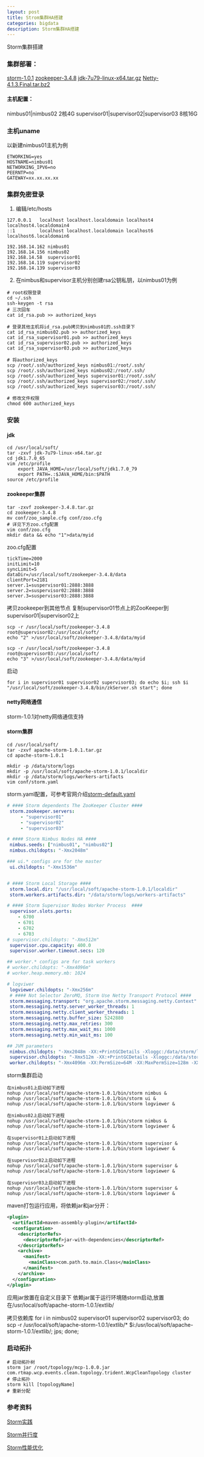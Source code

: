 ```yaml
---
layout: post
title: Strom集群HA搭建
categories: bigdata
description: Storm集群HA搭建
---
```


Storm集群搭建

### 集群部署：
[storm-1.0.1](http://storm.apache.org/2016/05/06/storm101-released.html)
[zookeeper-3.4.8](https://zookeeper.apache.org/doc/r3.4.8/)
[jdk-7u79-linux-x64.tar.gz]()
[Netty-4.1.3.Final.tar.bz2](https://bintray.com/package/files/netty/downloads/netty)

#### 主机配置：
nimbus01|nimbus02 2核4G
supervisor01|supervisor02|supervisor03 8核16G

### 主机uname
以新建nimbus01主机为例
```config
ETWORKING=yes
HOSTNAME=nimbus01
NETWORKING_IPV6=no
PEERNTP=no
GATEWAY=xx.xx.xx.xx
```

### 集群免密登录
1. 编辑/etc/hosts
```hosts
127.0.0.1   localhost localhost.localdomain localhost4 localhost4.localdomain4
::1         localhost localhost.localdomain localhost6 localhost6.localdomain6

192.168.14.162 nimbus01
192.168.14.156 nimbus02
192.168.14.58  supervisor01
192.168.14.119 supervisor02
192.168.14.139 supervisor03
```
2. 在nimbus和supervisor主机分别创建rsa公钥私钥，以nimbus01为例
```shell
# root权限登录
cd ~/.ssh
ssh-keygen -t rsa
# 三次回车
cat id_rsa.pub >> authorized_keys

# 登录其他主机将id_rsa.pub拷贝到nimbus01的.ssh目录下
cat id_rsa_nimbus02.pub >> authorized_keys
cat id_rsa_supervisor01.pub >> authorized_keys
cat id_rsa_supervisor02.pub >> authorized_keys
cat id_rsa_supervisor03.pub >> authorized_keys

# 将authorized_keys
scp /root/.ssh/authorized_keys nimbus01:/root/.ssh/
scp /root/.ssh/authorized_keys nimbus02:/root/.ssh/
scp /root/.ssh/authorized_keys supervisor01:/root/.ssh/
scp /root/.ssh/authorized_keys supervisor02:/root/.ssh/
scp /root/.ssh/authorized_keys supervisor03:/root/.ssh/

# 修改文件权限
chmod 600 authorized_keys
```

### 安装
#### jdk

```shell
cd /usr/local/soft/
tar -zxvf jdk-7u79-linux-x64.tar.gz
cd jdk1.7.0_65
vim /etc/profile
    export JAVA_HOME=/usr/local/soft/jdk1.7.0_79
    export PATH=.:$JAVA_HOME/bin:$PATH
source /etc/profile
```
#### zookeeper集群

```shell
tar -zxvf zookeeper-3.4.8.tar.gz
cd zookeeper-3.4.8
mv conf/zoo_sample.cfg conf/zoo.cfg
# 详见下方zoo.cfg配置
vim conf/zoo.cfg
mkdir data && echo "1">data/myid
```
zoo.cfg配置
```config
tickTime=2000
initLimit=10
syncLimit=5
dataDir=/usr/local/soft/zookeeper-3.4.8/data
clientPort=2181
server.1=suspervisor01:2888:3888
server.2=suspervisor02:2888:3888
server.3=suspervisor03:2888:3888
```
拷贝zookeeper到其他节点
复制supervisor01节点上的ZooKeeper到supervisor01|supervisor02上
```shell
scp -r /usr/local/soft/zookeeper-3.4.8 root@supervisor02:/usr/local/soft/
echo "2" >/usr/local/soft/zookeeper-3.4.8/data/myid

scp -r /usr/local/soft/zookeeper-3.4.8 root@supervisor03:/usr/local/soft/
echo "3" >/usr/local/soft/zookeeper-3.4.8/data/myid
```
启动
```shell
for i in supervisor01 supervisor02 supervisor03; do echo $i; ssh $i "/usr/local/soft/zookeeper-3.4.8/bin/zkServer.sh start"; done
```
#### netty网络通信
   storm-1.0.1对netty网络通信支持


#### storm集群

```shell
cd /usr/local/soft/
tar -zxvf apache-storm-1.0.1.tar.gz
cd apache-storm-1.0.1

mkdir -p /data/storm/logs
mkdir -p /usr/local/soft/apache-storm-1.0.1/localdir
mkdir -p /data/storm/logs/workers-artifacts
vim conf/storm.yaml

```
storm.yaml配置，可参考官网介绍[storm-default.yaml](https://github.com/apache/storm/blob/v1.0.1/conf/defaults.yaml)

```yaml
# #### Storm dependents The ZooKeeper Cluster ####
 storm.zookeeper.servers:
     - "supervisor01"
     - "supervisor02"
     - "supervisor03"

# #### Storm Nimbus Nodes HA ####
 nimbus.seeds: ["nimbus01", "nimbus02"]
 nimbus.childopts: "-Xmx2048m"

### ui.* configs are for the master
 ui.childopts: "-Xmx1536m"


# #### Storm Local Storage ####
 storm.local.dir: "/usr/local/soft/apache-storm-1.0.1/localdir"
 storm.workers.artifacts.dir: "/data/storm/logs/workers-artifacts"

# #### Storm Supervisor Nodes Worker Process  ####
 supervisor.slots.ports:
    - 6700
    - 6701
    - 6702
    - 6703
# supervisor.childopts: "-Xmx512m"
 supervisor.cpu.capacity: 400.0
 supervisor.worker.timeout.secs: 120

## worker.* configs are for task workers
# worker.childopts: "-Xmx4096m"
# worker.heap.memory.mb: 1024

# logviwer
 logviewer.childopts: "-Xmx256m"
 # #### Not Selector ZeroMQ, Storm Use Netty Transport Protocol ####
 storm.messaging.transport: "org.apache.storm.messaging.netty.Context"
 storm.messaging.netty.server_worker_threads: 1
 storm.messaging.netty.client_worker_threads: 1
 storm.messaging.netty.buffer_size: 5242880
 storm.messaging.netty.max_retries: 300
 storm.messaging.netty.max_wait_ms: 1000
 storm.messaging.netty.min_wait_ms: 100

## JVM parameters
 nimbus.childopts: "-Xmx2048m -XX:+PrintGCDetails -Xloggc:/data/storm/logs/nimbusGC.log -XX:+PrintGCDateStamps -XX:+PrintGCTimeStamps -XX:+UseGCLogFileRotation -XX:NumberOfGCLogFiles=10 -XX:GCLogFileSize=1M -XX:+HeapDumpOnOutOfMemoryError -XX:HeapDumpPath=/data/storm/dump/nimbus-heapdump"
 supervisor.childopts: "-Xmx512m -XX:+PrintGCDetails -Xloggc:/data/storm/logs/supervisorGC.log -XX:+PrintGCDateStamps -XX:+PrintGCTimeStamps -XX:+UseGCLogFileRotation -XX:NumberOfGCLogFiles=10 -XX:GCLogFileSize=1M -XX:+HeapDumpOnOutOfMemoryError -XX:HeapDumpPath=/data/storm/dump/supervisor-heapdump"
 worker.childopts: "-Xmx4096m -XX:PermSize=64M -XX:MaxPermSize=128m -XX:+PrintGCDetails -Xloggc:/data/storm/logs/workerGC.log -XX:+PrintGCDateStamps -XX:+PrintGCTimeStamps -XX:+UseGCLogFileRotation -XX:NumberOfGCLogFiles=10 -XX:GCLogFileSize=1M -XX:+HeapDumpOnOutOfMemoryError -XX:HeapDumpPath=/data/storm/dump/worker-heapdump -XX:+UseG1GC"
```

storm集群启动
```shell
在nimbus01上启动如下进程
nohup /usr/local/soft/apache-storm-1.0.1/bin/storm nimbus &
nohup /usr/local/soft/apache-storm-1.0.1/bin/storm ui &
nohup /usr/local/soft/apache-storm-1.0.1/bin/storm logviewer &

在nimbus02上启动如下进程
nohup /usr/local/soft/apache-storm-1.0.1/bin/storm nimbus &
nohup /usr/local/soft/apache-storm-1.0.1/bin/storm logviewer &

在supervisor01上启动如下进程
nohup /usr/local/soft/apache-storm-1.0.1/bin/storm supervisor &
nohup /usr/local/soft/apache-storm-1.0.1/bin/storm logviewer &

在supervisor02上启动如下进程
nohup /usr/local/soft/apache-storm-1.0.1/bin/storm supervisor &
nohup /usr/local/soft/apache-storm-1.0.1/bin/storm logviewer &

在supervisor03上启动如下进程
nohup /usr/local/soft/apache-storm-1.0.1/bin/storm supervisor &
nohup /usr/local/soft/apache-storm-1.0.1/bin/storm logviewer &
```

maven打包运行应用，将依赖jar和jar分开：
```xml
<plugin>
  <artifactId>maven-assembly-plugin</artifactId>
  <configuration>
    <descriptorRefs>  
      <descriptorRef>jar-with-dependencies</descriptorRef>
    </descriptorRefs>
    <archive>
      <manifest>
        <mainClass>com.path.to.main.Class</mainClass>
      </manifest>
    </archive>
  </configuration>
</plugin>
```
应用jar放置在自定义目录下
依赖jar属于运行环境随storm启动,放置在/usr/local/soft/apache-storm-1.0.1/extlib/

拷贝依赖库
for i in nimbus02 supervisor01 supervisor02 supervisor03; do scp -r /usr/local/soft/apache-storm-1.0.1/extlib/* $i:/usr/local/soft/apache-storm-1.0.1/extlib/; jps; done;



### 启动拓扑
```shell
# 启动拓扑树
storm jar /root/topology/mcp-1.0.0.jar com.rtmap.wcp.events.clean.topology.trident.WcpCleanTopology cluster
# 停止拓扑
storm kill [topologyName]
# 重新分配
```



### 参考资料

[Storm实践](http://www.cnblogs.com/hseagle/category/519033.html)

[Storm并行度](http://blog.xiaoxiaomo.com/2016/06/09/Storm-%E5%B9%B6%E8%A1%8C%E5%BA%A6/)

[Storm性能优化](http://www.jianshu.com/p/f645eb7944b0)
